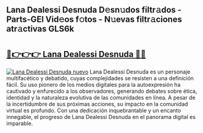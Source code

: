 ## Lana Dealessi Desnuda D𝚎sn𝚞dos filtr𝚊dos - Parts-GEl Vid𝚎os f𝚘tos - N𝚞evas filtr𝚊ciones atr𝚊ctivas GLS6k

# <h2><a href="http://mb9wrk.tromn.icu/?c=Lana+Dealessi+Desnuda">🔗👉👉👉 Lana Dealessi Desnuda 🔗🔗</a></h2>

[![Lana Dealessi Desnuda nuevo](https://i.imgur.com/pEAQMta.gif)](http://mb9wrk.tromn.icu/?c=Lana+Dealessi+Desnuda)
Lana Dealessi Desnuda es un personaje multifacético y debatido, cuyas complejidades se resisten a una definición fácil.  Su uso pionero de los medios digitales para la autoexpresión ha cautivado y enfurecido a los observadores, generando debates sobre ética, identidad y la naturaleza evolutiva de las comunidades en línea. A pesar de la incertidumbre de sus próximas acciones, su impacto en la comunidad virtual es profundo. Con una dedicación inquebrantable y un encanto innegable, el progreso de Lana Dealessi Desnuda en el panorama digital es imparable.
